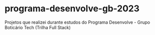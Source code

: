 # programa-desenvolve-gb-2023
Projetos que realizei durante estudos do Programa Desenvolve - Grupo Boticário Tech (Trilha Full Stack)
